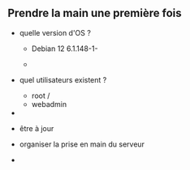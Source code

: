 
## Prendre la main une première fois
 - quelle version d'OS ? 
	 - Debian 12 6.1.148-1- 
 
	 - 

 - quel utilisateurs existent ?
	 - root / 
	 - webadmin
 - 
 - être à jour
 - organiser la prise en main du serveur
 - 